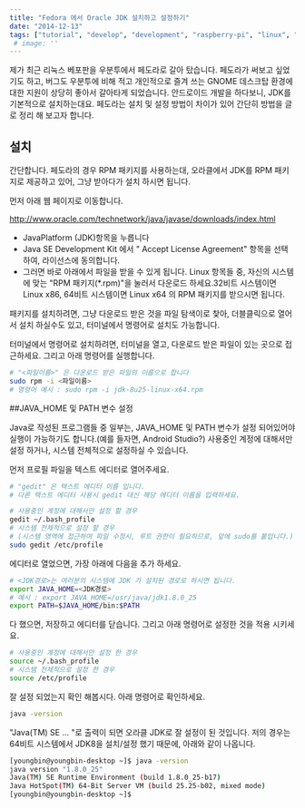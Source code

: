 ```yaml
---
title: "Fedora 에서 Oracle JDK 설치하고 설정하기"
date: "2014-12-13"
tags: ["tutorial", "develop", "development", "raspberry-pi", "linux", "fedora", "jdk", "oracle"]
 # image: ''
---
```


제가 최근 리눅스 베포판을 우분투에서 페도라로 갈아 탔습니다. 페도라가 써보고 싶었기도 하고, 버그도 우분투에 비해 적고 개인적으로 즐겨 쓰는 GNOME 데스크탑 환경에 대한 지원이 상당히 좋아서 갈아타게 되었습니다. 안드로이드 개발을 하다보니, JDK를 기본적으로 설치하는대요. 페도라는 설치 및 설정 방법이 차이가 있어 간단히 방법을 글로 정리 해 보고자 합니다.

## 설치

간단합니다. 페도라의 경우 RPM 패키지를 사용하는대, 오라클에서 JDK를 RPM 패키지로 제공하고 있어, 그냥 받아다가 설치 하시면 됩니다.

먼저 아래 웹 페이지로 이동합니다.

<a href="http://www.oracle.com/technetwork/java/javase/downloads/index.html">http://www.oracle.com/technetwork/java/javase/downloads/index.html</a>

* JavaPlatform (JDK)항목을 누릅니다
* Java SE Development Kit 에서 " Accept License Agreement" 항목을 선택하여, 라이선스에 동의합니다.
* 그러면 바로 아래에서 파일을 받을 수 있게 됩니다. Linux 항목들 중, 자신의 시스템에 맞는 "RPM 패키지(*.rpm)"을 눌러서 다운로드 하세요.32비트 시스템이면 Linux x86, 64비트 시스템이면 Linux x64 의 RPM 패키지를 받으시면 됩니다.

패키지를 설치하려면, 그냥 다운로드 받은 것을 파일 탐색이로 찿아, 더블클릭으로 열어서 설치 하실수도 있고, 터미널에서 명령어로 설치도 가능합니다.

터미널에서 명령어로 설치하려면, 터미널을 열고, 다운로드 받은 파일이 있는 곳으로 접근하세요. 그리고 아래 명령어를 실행합니다.
```bash
# "<파일이름>" 은 다운로드 받은 파일의 이름으로 합니다
sudo rpm -i <파일이름>
# 명령어 예시 : sudo rpm -i jdk-8u25-linux-x64.rpm
```

##JAVA_HOME 및 PATH 변수 설정

Java로 작성된 프로그램들 중 일부는, JAVA_HOME 및 PATH 변수가 설정 되어있어야 실행이 가능하기도 합니다.(예를 들자면, Android Studio?) 사용중인 계정에 대해서만 설정 하거나, 시스템 전체적으로 설정하실 수 있습니다.

먼저 프로필 파일을 텍스트 에디터로 열어주세요. 
```bash
# "gedit" 은 텍스트 에디터 이름 입니다. 
# 다른 텍스트 에디터 사용시 gedit 대신 해당 에디터 이름을 입력하세요.

# 사용중인 계정에 대해서만 설정 할 경우
gedit ~/.bash_profile
# 시스템 전체적으로 설정 할 경우
# (시스템 영역에 접근하여 파일 수정시, 루트 권한이 필요하므로, 앞에 sudo를 붙입니다.)
sudo gedit /etc/profile
```

에디터로 열었으면, 가장 아래에 다음을 추가 하세요.
```bash
# <JDK경로>는 여러분의 시스템에 JDK 가 설치된 경로로 하시면 됩니다.
export JAVA_HOME=<JDK경로>
# 예시 : export JAVA_HOME=/usr/java/jdk1.8.0_25
export PATH=$JAVA_HOME/bin:$PATH
```

다 했으면, 저장하고 에디터를 닫습니다. 그리고 아래 명령어로 설정한 것을 적용 시키세요.

```bash
# 사용중인 계정에 대해서만 설정 한 경우
source ~/.bash_profile
# 시스템 전체적으로 설정 한 경우
source /etc/profile
```

잘 설정 되었는지 확인 해봅시다. 아래 명령어로 확인하세요.
```bash
java -version
```

"Java(TM) SE ... "로 출력이 되면 오라클 JDK로 잘 설정이 된 것입니다. 저의 경우는 64비트 시스템에서 JDK8을 설치/설정 했기 때문에, 아래와 같이 나옵니다.

```bash
[youngbin@youngbin-desktop ~]$ java -version
java version "1.8.0_25"
Java(TM) SE Runtime Environment (build 1.8.0_25-b17)
Java HotSpot(TM) 64-Bit Server VM (build 25.25-b02, mixed mode)
[youngbin@youngbin-desktop ~]$
```
